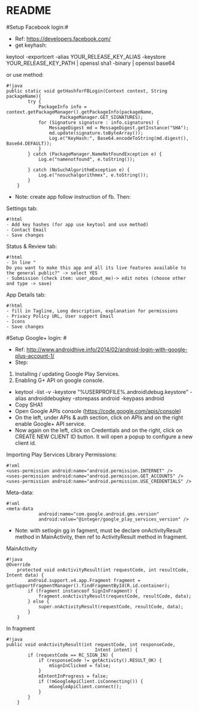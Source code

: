 # README #

#Setup Facebook login:#
* Ref: https://developers.facebook.com/
* get keyhash: 

keytool -exportcert -alias YOUR_RELEASE_KEY_ALIAS -keystore YOUR_RELEASE_KEY_PATH | openssl sha1 -binary | openssl base64

or use method: 

```
#!java
public static void getHashforFBLogin(Context context, String packageName){
        try {
            PackageInfo info = context.getPackageManager().getPackageInfo(packageName,
                    PackageManager.GET_SIGNATURES);
            for (Signature signature : info.signatures) {
                MessageDigest md = MessageDigest.getInstance("SHA");
                md.update(signature.toByteArray());
                Log.e("KeyHash:", Base64.encodeToString(md.digest(), Base64.DEFAULT));
            }
        } catch (PackageManager.NameNotFoundException e) {
            Log.e("namenotfound", e.toString());

        } catch (NoSuchAlgorithmException e) {
            Log.e("nosuchalgorithmex", e.toString());
        }
    }
```
* Note: create app follow instruction of fb. Then:

Settings tab: 

```
#!html
- Add key hashes (for app use keytool and use method)
- Contact Email
- Save changes
```

Status & Review tab: 

```
#!html
- In line "
Do you want to make this app and all its live features available to the general public?" -> select YES
- Submission (check item: user_about_me)-> edit notes (choose other and type -> save)
```

App Details tab: 

```
#!html
- fill in Tagline, Long description, explanation for permissions
- Privacy Policy URL, User support Email
- Icons
- Save changes
```


#Setup Google+ login: #
* Ref: http://www.androidhive.info/2014/02/android-login-with-google-plus-account-1/
* Step:

1. Installing / updating Google Play Services.
2. Enabling G+ API on google console.

 * keytool -list -v -keystore "%USERPROFILE%\.android\debug.keystore" -alias androiddebugkey -storepass android -keypass android
 * Copy SHA1
 * Open Google APIs console (https://code.google.com/apis/console)
 * On the left, under APIs & auth section, click on APIs and on the right enable Google+ API service.
 * Now again on the left, click on Credentials and on the right, click on CREATE NEW CLIENT ID button. It will open a popup to configure a new client id.

 Importing Play Services Library
Permissions:

```
#!xml
<uses-permission android:name="android.permission.INTERNET" />
<uses-permission android:name="android.permission.GET_ACCOUNTS" />
<uses-permission android:name="android.permission.USE_CREDENTIALS" />
```
Meta-data:

```
#!xml
<meta-data
            android:name="com.google.android.gms.version"
            android:value="@integer/google_play_services_version" />

```




* Note: with setlogin gg in fagment, must be declare onActivityResult method in MainActivity, then ref to ActivityResult method in fragment.

MainActivity
```
#!java
@Override
    protected void onActivityResult(int requestCode, int resultCode, Intent data) {
        android.support.v4.app.Fragment fragment = getSupportFragmentManager().findFragmentById(R.id.container);
        if (fragment instanceof SignInFragment) {
            fragment.onActivityResult(requestCode, resultCode, data);
        } else {
            super.onActivityResult(requestCode, resultCode, data);
        }
    }
```
In fragment
```
#!java
public void onActivityResult(int requestCode, int responseCode,
                                 Intent intent) {
        if (requestCode == RC_SIGN_IN) {
            if (responseCode != getActivity().RESULT_OK) {
                mSignInClicked = false;
            }
            mIntentInProgress = false;
            if (!mGoogleApiClient.isConnecting()) {
                mGoogleApiClient.connect();
            }
        }
    }

```